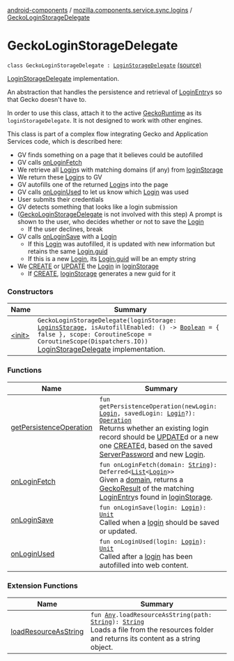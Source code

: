 [android-components](../../index.md) / [mozilla.components.service.sync.logins](../index.md) / [GeckoLoginStorageDelegate](./index.md)

# GeckoLoginStorageDelegate

`class GeckoLoginStorageDelegate : `[`LoginStorageDelegate`](../../mozilla.components.concept.storage/-login-storage-delegate/index.md) [(source)](https://github.com/mozilla-mobile/android-components/blob/master/components/service/sync-logins/src/main/java/mozilla/components/service/sync/logins/GeckoLoginStorageDelegate.kt#L55)

[LoginStorageDelegate](../../mozilla.components.concept.storage/-login-storage-delegate/index.md) implementation.

An abstraction that handles the persistence and retrieval of [LoginEntry](#)s so that Gecko doesn't
have to.

In order to use this class, attach it to the active [GeckoRuntime](#) as its `loginStorageDelegate`.
It is not designed to work with other engines.

This class is part of a complex flow integrating Gecko and Application Services code, which is
described here:

* GV finds something on a page that it believes could be autofilled
* GV calls [onLoginFetch](on-login-fetch.md)
* We retrieve all [Login](../../mozilla.components.concept.storage/-login/index.md)s with matching domains (if any) from [loginStorage](#)
* We return these [Login](../../mozilla.components.concept.storage/-login/index.md)s to GV
* GV autofills one of the returned [Login](../../mozilla.components.concept.storage/-login/index.md)s into the page
* GV calls [onLoginUsed](on-login-used.md) to let us know which [Login](../../mozilla.components.concept.storage/-login/index.md) was used
* User submits their credentials
* GV detects something that looks like a login submission
* ([GeckoLoginStorageDelegate](./index.md) is not involved with this step) A prompt is shown to the user,
who decides whether or not to save the [Login](../../mozilla.components.concept.storage/-login/index.md)
  * If the user declines, break
* GV calls [onLoginSave](on-login-save.md) with a [Login](../../mozilla.components.concept.storage/-login/index.md)
  * If this [Login](../../mozilla.components.concept.storage/-login/index.md) was autofilled, it is updated with new information but retains the same
    [Login.guid](../../mozilla.components.concept.storage/-login/guid.md)
  * If this is a new [Login](../../mozilla.components.concept.storage/-login/index.md), its [Login.guid](../../mozilla.components.concept.storage/-login/guid.md) will be an empty string
* We [CREATE](#) or [UPDATE](#) the [Login](../../mozilla.components.concept.storage/-login/index.md) in [loginStorage](#)
  * If [CREATE](#), [loginStorage](#) generates a new guid for it

### Constructors

| Name | Summary |
|---|---|
| [&lt;init&gt;](-init-.md) | `GeckoLoginStorageDelegate(loginStorage: `[`LoginsStorage`](../../mozilla.components.concept.storage/-logins-storage/index.md)`, isAutofillEnabled: () -> `[`Boolean`](https://kotlinlang.org/api/latest/jvm/stdlib/kotlin/-boolean/index.html)` = { false }, scope: CoroutineScope = CoroutineScope(Dispatchers.IO))`<br>[LoginStorageDelegate](../../mozilla.components.concept.storage/-login-storage-delegate/index.md) implementation. |

### Functions

| Name | Summary |
|---|---|
| [getPersistenceOperation](get-persistence-operation.md) | `fun getPersistenceOperation(newLogin: `[`Login`](../../mozilla.components.concept.storage/-login/index.md)`, savedLogin: `[`Login`](../../mozilla.components.concept.storage/-login/index.md)`?): `[`Operation`](../-operation/index.md)<br>Returns whether an existing login record should be [UPDATE](#)d or a new one [CREATE](#)d, based on the saved [ServerPassword](../-server-password.md) and new [Login](../../mozilla.components.concept.storage/-login/index.md). |
| [onLoginFetch](on-login-fetch.md) | `fun onLoginFetch(domain: `[`String`](https://kotlinlang.org/api/latest/jvm/stdlib/kotlin/-string/index.html)`): Deferred<`[`List`](https://kotlinlang.org/api/latest/jvm/stdlib/kotlin.collections/-list/index.html)`<`[`Login`](../../mozilla.components.concept.storage/-login/index.md)`>>`<br>Given a [domain](../../mozilla.components.concept.storage/-login-storage-delegate/on-login-fetch.md#mozilla.components.concept.storage.LoginStorageDelegate$onLoginFetch(kotlin.String)/domain), returns a [GeckoResult](#) of the matching [LoginEntry](#)s found in [loginStorage](#). |
| [onLoginSave](on-login-save.md) | `fun onLoginSave(login: `[`Login`](../../mozilla.components.concept.storage/-login/index.md)`): `[`Unit`](https://kotlinlang.org/api/latest/jvm/stdlib/kotlin/-unit/index.html)<br>Called when a [login](../../mozilla.components.concept.storage/-login-storage-delegate/on-login-save.md#mozilla.components.concept.storage.LoginStorageDelegate$onLoginSave(mozilla.components.concept.storage.Login)/login) should be saved or updated. |
| [onLoginUsed](on-login-used.md) | `fun onLoginUsed(login: `[`Login`](../../mozilla.components.concept.storage/-login/index.md)`): `[`Unit`](https://kotlinlang.org/api/latest/jvm/stdlib/kotlin/-unit/index.html)<br>Called after a [login](../../mozilla.components.concept.storage/-login-storage-delegate/on-login-used.md#mozilla.components.concept.storage.LoginStorageDelegate$onLoginUsed(mozilla.components.concept.storage.Login)/login) has been autofilled into web content. |

### Extension Functions

| Name | Summary |
|---|---|
| [loadResourceAsString](../../mozilla.components.support.test.file/kotlin.-any/load-resource-as-string.md) | `fun `[`Any`](https://kotlinlang.org/api/latest/jvm/stdlib/kotlin/-any/index.html)`.loadResourceAsString(path: `[`String`](https://kotlinlang.org/api/latest/jvm/stdlib/kotlin/-string/index.html)`): `[`String`](https://kotlinlang.org/api/latest/jvm/stdlib/kotlin/-string/index.html)<br>Loads a file from the resources folder and returns its content as a string object. |
